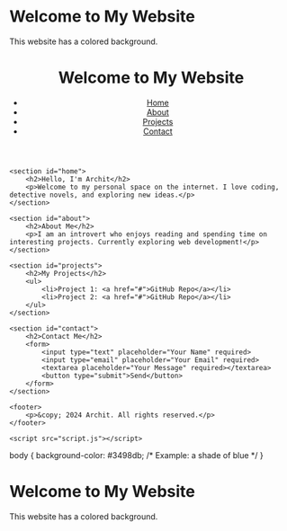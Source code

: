 <!DOCTYPE html>
<html lang="en">
<head>
    <meta charset="UTF-8">
    <meta name="viewport" content="width=device-width, initial-scale=1.0">
    <title>Color Background</title>
    <link rel="stylesheet" href="styles.css">
</head>
<body>
    <h1>Welcome to My Website</h1>
    <p>This website has a colored background.</p>
</body>
</html><!DOCTYPE html>
<html lang="en">
<head>
    <meta charset="UTF-8">
    <meta name="viewport" content="width=device-width, initial-scale=1.0">
    <title>My Personal Website</title>
    <link rel="stylesheet" href="styles.css">
</head>
<body>
    <header>
        <h1>Welcome to My Website</h1>
        <nav>
            <ul>
                <li><a href="#home">Home</a></li>
                <li><a href="#about">About</a></li>
                <li><a href="#projects">Projects</a></li>
                <li><a href="#contact">Contact</a></li>
            </ul>
        </nav>
    </header>

    <section id="home">
        <h2>Hello, I'm Archit</h2>
        <p>Welcome to my personal space on the internet. I love coding, detective novels, and exploring new ideas.</p>
    </section>

    <section id="about">
        <h2>About Me</h2>
        <p>I am an introvert who enjoys reading and spending time on interesting projects. Currently exploring web development!</p>
    </section>

    <section id="projects">
        <h2>My Projects</h2>
        <ul>
            <li>Project 1: <a href="#">GitHub Repo</a></li>
            <li>Project 2: <a href="#">GitHub Repo</a></li>
        </ul>
    </section>

    <section id="contact">
        <h2>Contact Me</h2>
        <form>
            <input type="text" placeholder="Your Name" required>
            <input type="email" placeholder="Your Email" required>
            <textarea placeholder="Your Message" required></textarea>
            <button type="submit">Send</button>
        </form>
    </section>

    <footer>
        <p>&copy; 2024 Archit. All rights reserved.</p>
    </footer>

    <script src="script.js"></script>
</body>
</html>
body {
  background-color: #3498db; /* Example: a shade of blue */
}
<!DOCTYPE html>
<html lang="en">
<head>
    <meta charset="UTF-8">
    <meta name="viewport" content="width=device-width, initial-scale=1.0">
    <title>Color Background</title>
    <link rel="stylesheet" href="styles.css">
</head>
<body>
    <h1>Welcome to My Website</h1>
    <p>This website has a colored background.</p>
</body>
</html>

